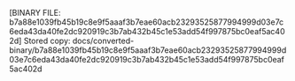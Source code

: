 [BINARY FILE: b7a88e1039fb45b19c8e9f5aaaf3b7eae60acb23293525877994999d03e7c6eda43da40fe2dc920919c3b7ab432b45c1e53add54f997875bc0eaf5ac402d]
Stored copy: docs/converted-binary/b7a88e1039fb45b19c8e9f5aaaf3b7eae60acb23293525877994999d03e7c6eda43da40fe2dc920919c3b7ab432b45c1e53add54f997875bc0eaf5ac402d
